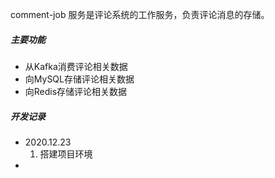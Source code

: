 comment-job 服务是评论系统的工作服务，负责评论消息的存储。

##### 主要功能

- 从Kafka消费评论相关数据
- 向MySQL存储评论相关数据
- 向Redis存储评论相关数据

##### 开发记录

- 2020.12.23
  1. 搭建项目环境
- 